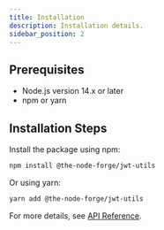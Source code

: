 ```yaml
---
title: Installation
description: Installation details.
sidebar_position: 2
---
```


## Prerequisites

- Node.js version 14.x or later
- npm or yarn

## Installation Steps

Install the package using npm:

```sh
npm install @the-node-forge/jwt-utils
```

Or using yarn:

```sh
yarn add @the-node-forge/jwt-utils
```

For more details, see [API Reference](./API_REFERENCE.md).
